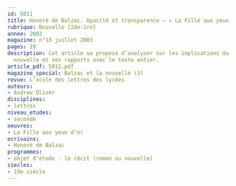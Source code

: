 ```yaml
---
id: 5011
title: Honoré de Balzac. Opacité et transparence – « La Fille aux yeux d’or »
rubrique: Nouvelle [2de-1re]
annee: 2002
magazine: n°13 juillet 2003
pages: 19
description: Cet article se propose d’analyser sur les implications du titre de cette
  nouvelle et ses rapports avec le texte entier.
article_pdf: 5011.pdf
magazine_special: Balzac et la nouvelle (3)
revue: L’école des lettres des lycées
auteurs:
- Andrew Oliver
disciplines:
- lettres
niveau_etudes:
- seconde
oeuvres:
- La Fille aux yeux d’or
ecrivains:
- Honoré de Balzac
programmes:
- objet d’étude - le récit (roman ou nouvelle)
siecles:
- 19e siècle
---
```

